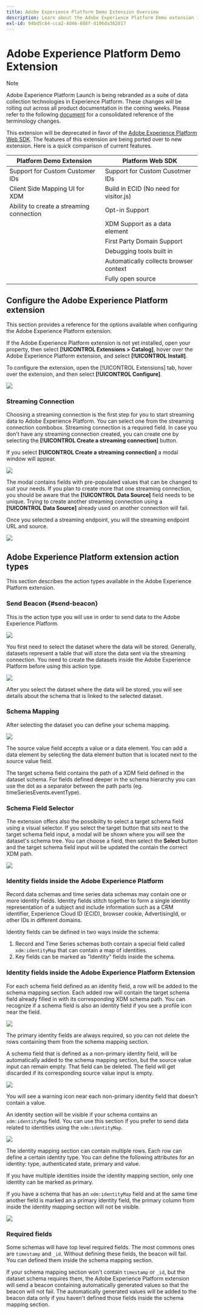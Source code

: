 ```yaml
---
title: Adobe Experience Platform Demo Extension Overview
description: Learn about the Adobe Experience Platform Demo extension in Adobe Experience Platform Launch.
exl-id: 94bd5c84-cca2-4d46-888f-d106da362817
---
```

# Adobe Experience Platform Demo Extension

>[!NOTE]
>
>Adobe Experience Platform Launch is being rebranded as a suite of data collection technologies in Experience Platform. These changes will be rolling out across all product documentation in the coming weeks. Please refer to the following [document](/help/launch-term-updates.md.md) for a consolidated reference of the terminology changes.

This extension will be deprecated in favor of the [Adobe Experience Platform Web SDK](../aep-web-sdk/overview.md). The features of this extension are being ported over to new extension. Here is a quick comparison of current features. 

| Platform Demo Extension | Platform Web SDK |
| ------------------ | ----------- |
| Support for Custom Customer IDs | Support for Custom Cusotmer IDs|
| Client Side Mapping UI for XDM | Build in ECID (No need for visitor.js)|
| Ability to create a streaming connection | Opt-in Support |
| | XDM Support as a data element | 
| | First Party Domain Support | 
| | Debugging tools built in | 
| | Automatically collects browser context | 
| | Fully open source | 


## Configure the Adobe Experience Platform extension

This section provides a reference for the options available when configuring the Adobe Experience Platform extension.

If the Adobe Experience Platform extension is not yet installed, open your property, then select **[!UICONTROL Extensions > Catalog]**, hover over the Adobe Experience Platform extension, and select **[!UICONTROL Install]**.

To configure the extension, open the [!UICONTROL Extensions] tab, hover over the extension, and then select **[!UICONTROL Configure]**.

![](/help/assets/adobe_experience_platform_extension_configuration.png)

### Streaming Connection

Choosing a streaming connection is the first step for you to start streaming data to Adobe Experience Platform. You can select one from the streaming connection combobox. Streaming connection is a required field. In case you don't have any streaming connection created, you can create one by selecting the **[!UICONTROL Create a streaming connection]** button.

If you select **[!UICONTROL Create a streaming connection]** a modal window will appear.

![](/help/assets/adobe_experienc_platform_create_streaming_connection.png)

The modal contains fields with pre-populated values that can be changed to suit your needs. If you plan to create more that one streaming connection, you should be aware that the **[!UICONTROL Data Source]** field needs to be unique. Trying to create another streaming connection using a **[!UICONTROL Data Source]** already used on another connection will fail.

Once you selected a streaming endpoint, you will the streaming endpoint URL and source.

![](/help/assets/adobe_experience_platform_streaming_endpoint_selected.png)

## Adobe Experience Platform extension action types

This section describes the action types available in the Adobe Experience Platform extension.

### Send Beacon {#send-beacon}

This is the action type you will use in order to send data to the Adobe Experience Platform.

![](/help/assets/adobe_experience_platform_send_beacon_dataset.png)

You first need to select the dataset where the data will be stored. Generally, datasets represent a table that will store the data sent via the streaming connection. You need to create the datasets inside the Adobe Experience Platform before using this action type.

![](/help/assets/adobe_experience_platform_send_beacon_dataset_selected1.png)

After you select the dataset where the data will be stored, you will see details about the schema that is linked to the selected dataset.

### Schema Mapping

After selecting the dataset you can define your schema mapping.

![](/help/assets/adobe_experience_platform_send_beacon_schema_mapping.png)

The source value field accepts a value or a data element. You can add a data element by selecting the data element button that is located next to the source value field.

The target schema field contains the path of a XDM field defined in the dataset schema. For fields defined deeper in the schema hierarchy you can use the dot as a separator between the path parts  (eg. timeSeriesEvents.eventType).

### Schema Field Selector

The extension offers also the possibility to select a target schema field using a visual selector. If you select the target button that sits next to the target schema field input, a modal will be shown where you will see the dataset's schema tree. You can choose a field, then select the **Select** button and the target schema field input will be updated the contain the correct XDM path.

![](/help/assets/adobe_experience_platform_send_beacon_schema_field_selector.png)

### Identity fields inside the Adobe Experience Platform

Record data schemas and time series data schemas may contain one or more identity fields. Identity fields stitch together to form a single identity representation of a subject and include information such as a CRM identifier, Experience Cloud ID (ECID), browser cookie, AdvertisingId, or other IDs in different domains.

Identity fields can be defined in two ways inside the schema:

1. Record and Time Series schemas both contain a special field called `xdm:identityMap` that can contain a map of identities.
1. Key fields can be marked as "Identity" fields inside the schema.

### Identity fields inside the Adobe Experience Platform Extension

For each schema field defined as an identity field, a row will be added to the schema mapping section. Each added row will contain the target schema field already filled in with its corresponding XDM schema path. You can recognize if a schema field is also an identity field if you see a profile icon near the field.

![](/help/assets/adobe_experience_platform_send_beacon_identity_field.png)

The primary identity fields are always required, so you can not delete the rows containing them from the schema mapping section.

A schema field that is defined as a non-primary identity field, will be automatically added to the schema mapping section, but the source value input can remain empty. That field can be deleted. The field will get discarded if its corresponding source value input is empty.

![](/help/assets/adobe_experience_platform_send_beacon_identity_field_warning.png)

You will see a warning icon near each non-primary identity field that doesn't contain a value.

An identity section will be visible if your schema contains an `xdm:identityMap` field. You can use this section if you prefer to send data related to identities using the `xdm:identityMap`.

![](/help/assets/adobe_experience_platform_send_beacon_identity_section.png)

The identity mapping section can contain multiple rows. Each row can define a certain identity type. You can define the following attributes for an identity: type, authenticated state, primary and value.

If you have multiple identities inside the identity mapping section, only one identity can be marked as primary.

If you have a schema that has an `xdm:identityMap` field and at the same time another field is marked an a primary identity field, the primary column from inside the identity mapping section will not be visible.

![](/help/assets/adobe_experience_platform_send_beacon_identity_section_not_primary.png)

### Required fields

Some schemas will have top level required fields. The most commons ones are `timestamp` and `_id`. Without defining these fields, the beacon will fail. You can defined them inside the schema mapping section.

If your schema mapping section won't contain `timestamp` or `_id`, but the dataset schema requires them, the Adobe Experience Platform extension will send a beacon containing automatically generated values so that the beacon will not fail. The automatically generated values will be added to the beacon data only if you haven't defined those fields inside the schema mapping section.
